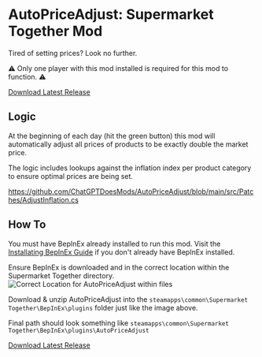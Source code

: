# AutoPriceAdjust: Supermarket Together Mod
Tired of setting prices? Look no further.

⚠ Only one player with this mod installed is required for this mod to function. ⚠

[Download Latest Release](https://github.com/ChatGPTDoesMods/AutoPriceAdjust/releases)

## Logic

At the beginning of each day (hit the green button) this mod will automatically adjust all prices of products to be exactly double the market price.

The logic includes lookups against the inflation index per product category to ensure optimal prices are being set.

https://github.com/ChatGPTDoesMods/AutoPriceAdjust/blob/main/src/Patches/AdjustInflation.cs

## How To

You must have BepInEx already installed to run this mod. Visit the [Installating BepInEx Guide](https://docs.bepinex.dev/articles/user_guide/installation/index.html) if you don't already have BepInEx installed.

Ensure BepInEx is downloaded and in the correct location within the Supermarket Together directory.
![Correct Location for AutoPriceAdjust within files](https://github.com/user-attachments/assets/87f1adb3-d99c-4fc8-b520-ddb1b9e22ef5)

Download & unzip AutoPriceAdjust into the `steamapps\common\Supermarket Together\BepInEx\plugins` folder just like the image above.

Final path should look something like `steamapps\common\Supermarket Together\BepInEx\plugins\AutoPriceAdjust`

[Download Latest Release](https://github.com/ChatGPTDoesMods/AutoPriceAdjust/releases)
